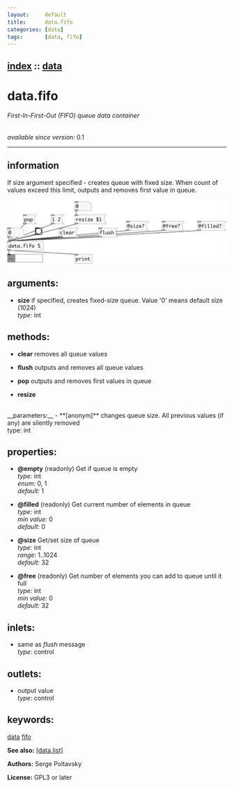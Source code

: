 ```yaml
---
layout:     default
title:      data.fifo
categories: [data]
tags:       [data, fifo]
---
```

[index](index.html) :: [data](category_data.html)
---

# data.fifo

###### First-In-First-Out (FIFO) queue data container

*available since version:* 0.1

---


## information
If size argument specified - creates queue with fixed size. When count of values exceed this limit, outputs and removes first value in queue.


[![example](../examples/img/data.fifo.jpg)](../examples/pd/data.fifo.pd)



## arguments:

* **size**
if specified, creates fixed-size queue. Value &#39;0&#39; means default size (1024)<br>
_type:_ int<br>



## methods:

* **clear**
removes all queue values<br>

* **flush**
outputs and removes all queue values<br>

* **pop**
outputs and removes first values in queue<br>

* **resize**
<br>
  __parameters:__
  - **[anonym]** changes queue size. All previous values (if any) are silently removed<br>
    type: int <br>




## properties:

* **@empty** (readonly)
Get if queue is empty<br>
_type:_ int<br>
_enum:_ 0, 1<br>
_default:_ 1<br>

* **@filled** (readonly)
Get current number of elements in queue<br>
_type:_ int<br>
_min value:_ 0<br>
_default:_ 0<br>

* **@size** 
Get/set size of queue<br>
_type:_ int<br>
_range:_ 1..1024<br>
_default:_ 32<br>

* **@free** (readonly)
Get number of elements you can add to queue until it full<br>
_type:_ int<br>
_min value:_ 0<br>
_default:_ 32<br>



## inlets:

* same as *flush* message<br>
_type:_ control



## outlets:

* output value<br>
_type:_ control



## keywords:

[data](keywords/data.html)
[fifo](keywords/fifo.html)



**See also:**
[\[data.list\]](data.list.html)




**Authors:** Serge Poltavsky




**License:** GPL3 or later





